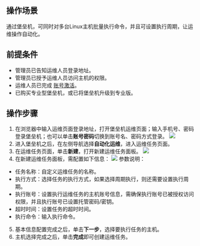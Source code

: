 
## 操作场景
通过堡垒机，可同时对多台Linux主机批量执行命令，并且可设置执行周期，让运维操作自动化。

## 前提条件
- 管理员已告知运维人员登录地址。
- 管理员已授予运维人员访问主机的权限。
- 运维人员已完成 [账号激活](https://cloud.tencent.com/document/product/1025/55183#step2)。
- 已购买专业型堡垒机，或已将堡垒机升级到专业版。


## 操作步骤
1.	在浏览器中输入运维页面登录地址，打开堡垒机运维页面；输入手机号、密码登录堡垒机；也可以单击**账号密码**切换到账号名、密码方式登录。
![](https://qcloudimg.tencent-cloud.cn/raw/49f3db944922d21b56bc25f093ddc8ae.png)
2.	进入堡垒机之后，在左侧导航选择**自动化运维**，进入运维任务页面。
3.	在运维任务页面，单击**新建**，打开新建运维任务面板。
![](https://qcloudimg.tencent-cloud.cn/raw/446c4b7d7aa2af8ac886ab38845bbddf.png)
4.	在新建运维任务面板，需配置如下信息：
![](https://qcloudimg.tencent-cloud.cn/raw/7b3217b5d9198aa1f3741a46c9df3b68.png)
参数说明：
 - 任务名称：自定义运维任务的名称。
 - 执行方式：选择任务的执行方式，如果选择周期执行，则还需要设置执行周期。
 - 执行账号：设置执行运维任务的主机账号信息，需确保执行账号已被授权访问权限，并且执行账号已设置托管密码/密钥。
 - 超时时间：设置任务的超时时间。
 - 执行命令：输入执行命令。
5.	基本信息配置完成之后，单击**下一步**，选择要执行任务的主机。
6.	主机选择完成之后，单击**完成**即可创建运维任务。
